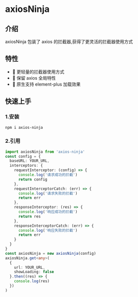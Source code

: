 # axiosNinja

## 介绍

axiosNinja 包装了 axios 的拦截器,获得了更灵活的拦截器使用方式

## 特性

- 🚀 更轻量的拦截器使用方式
- 🚀 保留 axios 全局特性
- 💪 原生支持 element-plus 加载效果

## 快速上手

### 1.安装

```bash
npm i axios-ninja

```

### 2.引用

```typescript
import axiosNinja from 'axios-ninja'
const config = {
  baseURL: YOUR_URL,
  interceptors: {
    requestInterceptor: (config) => {
      console.log('请求成功的拦截')
      return config
    },
    requestInterceptorCatch: (err) => {
      console.log('请求失败的拦截')
      return err
    },
    responseInterceptor: (res) => {
      console.log('响应成功的拦截')
      return res
    },
    responseInterceptorCatch: (err) => {
      console.log('响应失败的拦截')
      return err
    }
  }
}
const axiosNinja = new axiosNinja(config)
axiosNinja.get<any>(
  {
    url: YOUR_URL,
    showLoading: false
  }.then((res) => {
    console.log(res)
  })
)
```
